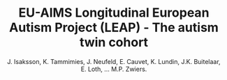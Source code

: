---
author: J. Isaksson, K. Tammimies, J. Neufeld, E. Cauvet, K. Lundin, J.K. Buitelaar, E. Loth, ... M.P. Zwiers.
title: EU-AIMS Longitudinal European Autism Project (LEAP) - The autism twin cohort
journal: Molecular Autism
year: 2018
type: article
doi: 10.1186/s13229-018-0212-x
volume: 9
number: 1
---